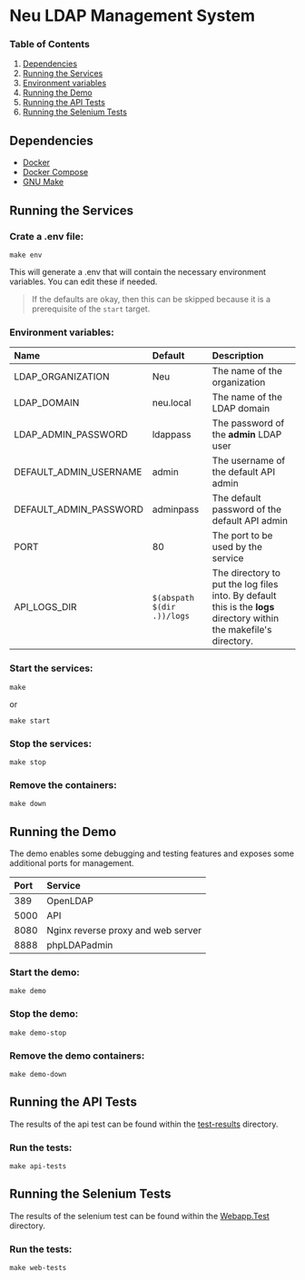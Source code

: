 # Neu LDAP Management System

### Table of Contents
1. [Dependencies](#dependencies)
2. [Running the Services](#running-the-services)
3. [Environment variables](#environment-variables)
4. [Running the Demo](#running-the-demo)
5. [Running the API Tests](#running-the-api-tests)
6. [Running the Selenium Tests](#running-the-selenium-tests)


## Dependencies
- [Docker](https://www.docker.com/)
- [Docker Compose](https://docs.docker.com/compose/)
- [GNU Make](https://www.gnu.org/software/make/)


## Running the Services
### Crate a .env file:
```
make env
```

This will generate a .env that will contain the necessary environment variables. You can edit these if needed.
> If the defaults are okay, then this can be skipped because it is a prerequisite of the `start` target.

### Environment variables:
| Name | Default | Description |
|:---|:---|:---|
| LDAP_ORGANIZATION | Neu | The name of the organization |
| LDAP_DOMAIN | neu.local | The name of the LDAP domain |
| LDAP_ADMIN_PASSWORD | ldappass | The password of the **admin** LDAP user |
| DEFAULT_ADMIN_USERNAME | admin | The username of the default API admin |
| DEFAULT_ADMIN_PASSWORD | adminpass | The default password of the default API admin |
| PORT | 80 | The port to be used by the service |
| API_LOGS_DIR | `$(abspath $(dir .))/logs` | The directory to put the log files into. By default this is the **logs** directory within the makefile's directory. |


### Start the services:
```
make
```
or
```
make start
```

### Stop the services:
```
make stop
```

### Remove the containers:
```
make down
```

## Running the Demo
The demo enables some debugging and testing features and exposes some additional ports for management.

| Port | Service |
|:---|:---|
| 389 | OpenLDAP |
| 5000 | API |
| 8080 | Nginx reverse proxy and web server |
| 8888 | phpLDAPadmin |

### Start the demo:
```
make demo
```

### Stop the demo:
```
make demo-stop
```

### Remove the demo containers:
```
make demo-down
```

## Running the API Tests
The results of the api test can be found within the [test-results](./docs/test-results/) directory.

### Run the tests:
```
make api-tests
```

## Running the Selenium Tests
The results of the selenium test can be found within the [Webapp.Test](./NeuLdapMgnt/Webapp.Tests/) directory.

### Run the tests:
```
make web-tests
```
